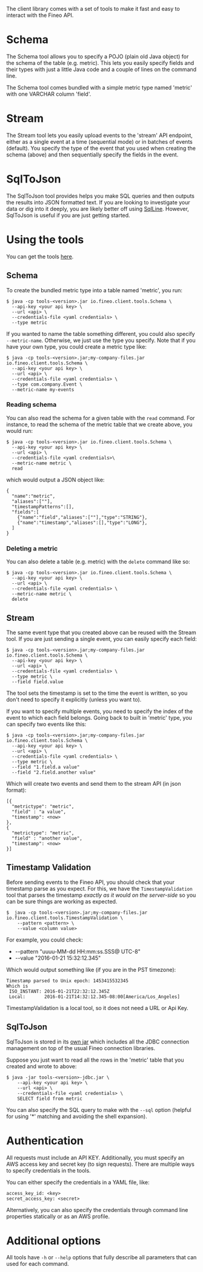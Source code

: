 The client library comes with a set of tools to make it fast and easy to interact with the Fineo 
API.

# Schema

The Schema tool allows you to specify a POJO (plain old Java object) for the schema of the table 
(e.g. metric). This lets you easily specify fields and their types with just a little Java code 
and a couple of lines on the command line.
  
The Schema tool comes bundled with a simple metric type named 'metric' with one VARCHAR column 
'field'.
  
# Stream

The Stream tool lets you easily upload events to the 'stream' API endpoint, either as a single 
event at a time (sequential mode) or in batches of events (default). You specify the type of the 
event that you used when creating the schema (above) and then sequentially specify the fields in 
the event.

# SqlToJson

The SqlToJson tool provides helps you make SQL queries and then outputs the results into JSON 
formatted text. If you are looking to investigate your data or dig into it deeply, you are likely 
better off using [SqlLine](/jdbc/sqlline). However, SqlToJson is useful if you are just getting 
started.

# Using the tools

You can get the tools [here]. 

## Schema

To create the bundled metric type into a table named 'metric', you run: 

```
$ java -cp tools-<version>.jar io.fineo.client.tools.Schema \
  --api-key <your api key> \
  --url <api> \
  --credentials-file <yaml credentials> \
  --type metric
```

If you wanted to name the table something different, you could also specify `--metric-name`. 
Otherwise, we just use the type you specify. Note that if you have your own type, you could 
create a metric type like:

```
$ java -cp tools-<version>.jar;my-company-files.jar io.fineo.client.tools.Schema \
  --api-key <your api key> \
  --url <api> \
  --credentials-file <yaml credentials> \
  --type com.company.Event \
  --metric-name my-events
```

### Reading schema

You can also read the schema for a given table with the `read` command. For instance, to read the
 schema of the metric table that we create above, you would run:
  
```
$ java -cp tools-<version>.jar io.fineo.client.tools.Schema \
  --api-key <your api key> \
  --url <api> \
  --credentials-file <yaml credentials>\
  --metric-name metric \
  read
```

which would output a JSON object like:

```
{
  "name":"metric",
  "aliases":[""],
  "timestampPatterns":[],
  "fields":[
    {"name":"field","aliases":[""],"type":"STRING"},
    {"name":"timestamp","aliases":[],"type":"LONG"},
  ]
}
```

### Deleting a metric

You can also delete a table (e.g. metric) with the `delete` command like so: 

```
$ java -cp tools-<version>.jar io.fineo.client.tools.Schema \
  --api-key <your api key> \
  --url <api> \
  --credentials-file <yaml credentials> \
  --metric-name metric \
  delete
```

## Stream

The same event type that you created above can be reused with the Stream tool. If you are just 
sending a single event, you can easily specify each field:

```
$ java -cp tools-<version>.jar;my-company-files.jar io.fineo.client.tools.Schema \
  --api-key <your api key> \
  --url <api> \
  --credentials-file <yaml credentials> \
  --type metric \
  --field field.value
```

The tool sets the timestamp is set to the time the event is written, so you don't need to specify
 it explicitly (unless you want to).
 
 If you want to specify multiple events, you need to specify the index of the event to which each
  field belongs. Going back to built in 'metric' type, you can specify two events like this:

```
$ java -cp tools-<version>.jar;my-company-files.jar io.fineo.client.tools.Schema \
  --api-key <your api key> \
  --url <api> \
  --credentials-file <yaml credentials> \
  --type metric \
  --field "1.field.a value"
  --field "2.field.another value"
```

Which will create two events and send them to the stream API (in json format):

```
[{
  "metrictype": "metric",
  "field" : "a value",
  "timestamp": <now>
},
{
  "metrictype": "metric",
  "field" : "another value",
  "timestamp": <now>
}]
```

## Timestamp Validation

Before sending events to the Fineo API, you should check that your timestamp parse as you expect.
 For this, we have the `TimestampValidation` tool that parses the timestamp _exactly as it would 
 on the server-side_ so you can be sure things are working as expected.

```
$  java -cp tools-<version>.jar;my-company-files.jar io.fineo.client.tools.TimestampValidation \
    --pattern <pattern> \
    --value <column value>
```

For example, you could check:

 * --pattern "uuuu-MM-dd HH:mm:ss.SSS@ UTC-8"
 * --value "2016-01-21 15:32:12.345"

Which would output something like (if you are in the PST timezone):

```
Timestamp parsed to Unix epoch: 1453415532345
Which is 
 ISO_INSTANT: 2016-01-21T22:32:12.345Z
 Local:       2016-01-21T14:32:12.345-08:00[America/Los_Angeles]
```

TimestampValidation is a local tool, so it does not need a URL or Api Key.

## SqlToJson

SqlToJson is stored in its [own jar] which includes all the JDBC connection management on top of 
the usual Fineo connection libraries.

Suppose you just want to read all the rows in the 'metric' table that you created and wrote to 
above:

```
$ java -jar tools-<version>-jdbc.jar \
    --api-key <your api key> \
    --url <api> \
    --credentials-file <yaml credentials> \
    SELECT field from metric
```

You can also specify the SQL query to make with the `--sql` option (helpful for using '*' 
matching and avoiding the shell expansion).

# Authentication

All requests must include an API KEY. Additionally, you must specify an AWS access key and 
secret key (to sign requests). There are multiple ways to specify credentials in the tools.

You can either specify the credentials in a YAML file, like:

```
access_key_id: <key>
secret_access_key: <secret>
```

Alternatively, you can also specify the credentials through command line properties statically or as
 an AWS profile.
 
# Additional options

All tools have `-h` or `--help` options that fully describe all parameters that can used for each
 command.

[here]: http://maven.fineo.io/release/io/fineo/client/tools/1.1.1/tools-1.1.1.jar
[own jar]: http://maven.fineo.io/release/io/fineo/client/tools/1.1.1/tools-1.1.1-jdbc.jar
